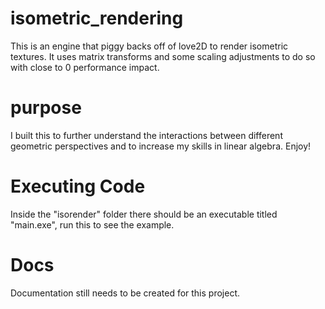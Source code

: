 # isometric_rendering
This is an engine that piggy backs off of love2D to render isometric textures. It uses matrix transforms and some scaling adjustments to do so with close to 0 performance impact.

# purpose
I built this to further understand the interactions between different geometric perspectives and to increase my skills in linear algebra. Enjoy!

# Executing Code
Inside the "isorender" folder there should be an executable titled "main.exe", run this to see the example.

# Docs
Documentation still needs to be created for this project.
